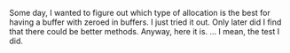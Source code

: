 Some day, I wanted to figure out which type of allocation is the best for having a buffer with zeroed in buffers.
I just tried it out. 
Only later did I find that there could be better methods. 
Anyway, here it is.
... I mean, the test I did.
